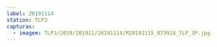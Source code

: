 ```yaml
---
label: 20191114
station: TLP3
capturas:
  - imagem: TLP3/2019/201911/20191114/M20191115_073918_TLP_3P.jpg
---
```

